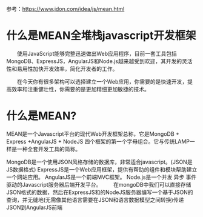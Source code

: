 
参考：https://www.jdon.com/idea/js/mean.html

# 什么是MEAN全堆栈javascript开发框架

　　使用JavaScript能够完整迅速做出Web应用程序，目前一套工具包括MongoDB、ExpressJS，AngularJS和Node.js越来越受到欢迎，其开发的灵活性和易用性加快开发效率，简化开发者的工作。

　　在今天你有很多架构可以选择建立一个Web应用，你需要的是快速开发，提高效率和注重健壮性，你需要的是更加精细更加敏捷的技术。


# 什么是MEAN?

MEAN是一个Javascript平台的现代Web开发框架总称，它是MongoDB + Express +AngularJS + NodeJS 四个框架的第一个字母组合。它与传统LAMP一样是一种全套开发工具的简称。

MongoDB是一个使用JSON风格存储的数据库，非常适合javascript。(JSON是JS数据格式)
ExpressJS是一个Web应用框架，提供有帮助的组件和模块帮助建立一个网站应用。
AngularJS是一个前端MVC框架。
Node.js是一个并发 异步 事件驱动的Javascript服务器后端开发平台。
　　在mongoDB中我们可以直接存储JSON格式的数据，然后在ExpressJS和的NodeJS服务器编写一个基于JSON的查询，并无缝地(无需像其他语言需要在JSON和语言数据模型之间转换)传递JSON到AngularJS前端